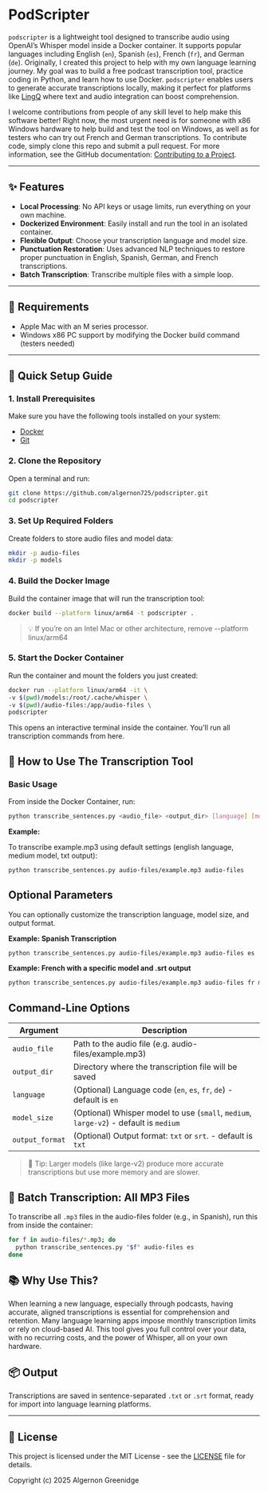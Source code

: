 # PodScripter

`podscripter` is a lightweight tool designed to transcribe audio using OpenAI’s Whisper model inside a Docker container. It supports popular languages including English (`en`), Spanish (`es`), French (`fr`), and German (`de`). Originally, I created this project to help with my own language learning journey. My goal was to build a free podcast transcription tool, practice coding in Python, and learn how to use Docker. `podscripter` enables users to generate accurate transcriptions locally, making it perfect for platforms like [LingQ](https://www.lingq.com/) where text and audio integration can boost comprehension.

I welcome contributions from people of any skill level to help make this software better! Right now, the most urgent need is for someone with x86 Windows hardware to help build and test the tool on Windows, as well as for testers who can try out French and German transcriptions. To contribute code, simply clone this repo and submit a pull request. For more information, see the GitHub documentation: [Contributing to a Project](https://docs.github.com/en/get-started/exploring-projects-on-github/contributing-to-a-project).

---

## ✨ Features

- **Local Processing**: No API keys or usage limits, run everything on your own machine.
- **Dockerized Environment**: Easily install and run the tool in an isolated container.
- **Flexible Output**: Choose your transcription language and model size.
- **Punctuation Restoration**: Uses advanced NLP techniques to restore proper punctuation in English, Spanish, German, and French transcriptions.
- **Batch Transcription**: Transcribe multiple files with a simple loop.

---

## 🧰 Requirements

- Apple Mac with an M series processor.
- Windows x86 PC support by modifying the Docker build command (testers needed)

---

## 🚀 Quick Setup Guide

### 1. Install Prerequisites

Make sure you have the following tools installed on your system:

- [Docker](https://www.docker.com)
- [Git](https://git-scm.com/downloads)

### 2. Clone the Repository

Open a terminal and run:
  ```bash
  git clone https://github.com/algernon725/podscripter.git
  cd podscripter
  ```

### 3. Set Up Required Folders

Create folders to store audio files and model data:
  ```bash
  mkdir -p audio-files
  mkdir -p models
  ```

### 4. Build the Docker Image

Build the container image that will run the transcription tool:
  ```bash
  docker build --platform linux/arm64 -t podscripter .
  ```
>💡 If you’re on an Intel Mac or other architecture, remove --platform linux/arm64

### 5. Start the Docker Container

Run the container and mount the folders you just created:
  ```bash
  docker run --platform linux/arm64 -it \
  -v $(pwd)/models:/root/.cache/whisper \
  -v $(pwd)/audio-files:/app/audio-files \
  podscripter
  ```
  This opens an interactive terminal inside the container. You'll run all transcription commands from here.

## 📄 How to Use The Transcription Tool

### Basic Usage

From inside the Docker Container, run:

```bash
python transcribe_sentences.py <audio_file> <output_dir> [language] [model_size] [output_format]
```

**Example:**

To transcribe example.mp3 using default settings (english language, medium model, txt output):

```bash
python transcribe_sentences.py audio-files/example.mp3 audio-files
```

## Optional Parameters

You can optionally customize the transcription language, model size, and output format.

**Example: Spanish Transcription**

```bash
python transcribe_sentences.py audio-files/example.mp3 audio-files es
```

**Example: French with a specific model and .srt output**

```bash
python transcribe_sentences.py audio-files/example.mp3 audio-files fr medium srt
```

## Command-Line Options

| Argument        | Description                                                                           |
| --------------- | ------------------------------------------------------------------------------------- |
| `audio_file`    | Path to the audio file (e.g. audio-files/example.mp3)                                 |
| `output_dir`    | Directory where the transcription file will be saved                                  |
| `language`      | (Optional) Language code (`en`, `es`, `fr`, `de`) - default is `en`                   |
| `model_size`    | (Optional) Whisper model  to use (`small`, `medium`, `large-v2`) - default is `medium`|
| `output_format` | (Optional) Output format: `txt` or `srt`. - default is `txt`                          |

>🔧 Tip: Larger models (like large-v2) produce more accurate transcriptions but use more memory and are slower.


## 🔁 Batch Transcription: All MP3 Files

To transcribe all `.mp3` files in the audio-files folder (e.g., in Spanish), run this from inside the container:

  ```bash
  for f in audio-files/*.mp3; do
    python transcribe_sentences.py "$f" audio-files es
  done
  ```

## 📚 Why Use This?
When learning a new language, especially through podcasts, having accurate, aligned transcriptions is essential for comprehension and retention. Many language learning apps impose monthly transcription limits or rely on cloud-based AI. This tool gives you full control over your data, with no recurring costs, and the power of Whisper, all on your own hardware.

## 📦 Output
Transcriptions are saved in sentence-separated `.txt` or `.srt` format, ready for import into language learning platforms.

---

## 📄 License

This project is licensed under the MIT License - see the [LICENSE](LICENSE) file for details.

Copyright (c) 2025 Algernon Greenidge